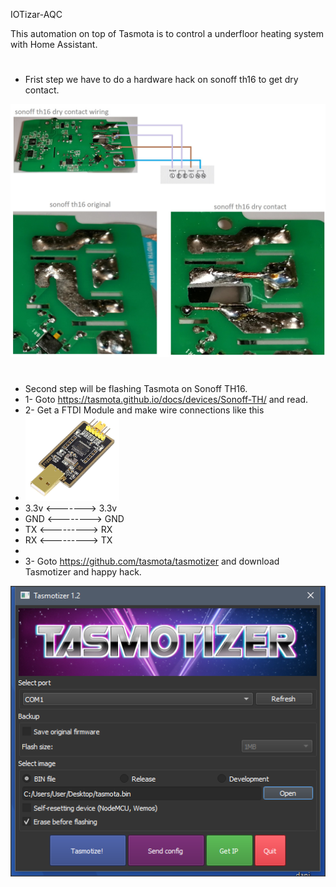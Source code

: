 IOTizar-AQC

This automation on top of Tasmota is to control a underfloor heating system with Home Assistant.
#
- Frist step we have to do a hardware hack on sonoff th16 to get dry contact.
<img src="./pictures/sonoff th16 conversion.jpg" width="600">

#
- Second step will be flashing Tasmota on Sonoff TH16.
- 1- Goto https://tasmota.github.io/docs/devices/Sonoff-TH/ and read.
- 2- Get a FTDI Module and make wire connections like this
- <img src="./pictures/ftdi_module.jpg" width="150"> 
- 3.3v <-------> 3.3v
- GND <--------> GND
- TX <---------> RX
- RX <---------> TX
- 
- 3- Goto https://github.com/tasmota/tasmotizer and download Tasmotizer and happy hack.
<img src="./pictures/tasmotizer.png">

